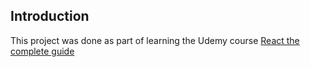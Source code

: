 ## Introduction

This project was done as part of learning the Udemy course [React the complete guide](https://www.udemy.com/react-the-complete-guide-incl-redux)
